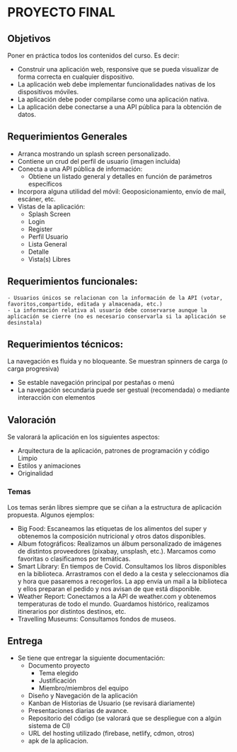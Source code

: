 # PROYECTO FINAL

## Objetivos

Poner en práctica todos los contenidos del curso. Es decir:
- Construir una aplicación web, responsive que se pueda visualizar de forma correcta en cualquier dispositivo.
- La aplicación web debe implementar funcionalidades nativas de los dispositivos móviles.
- La aplicación debe poder compilarse como una aplicación nativa.
- La aplicación debe conectarse a una API pública para la obtención de datos.

## Requerimientos Generales

- Arranca mostrando un splash screen personalizado. 
- Contiene un crud del perfil de usuario (imagen incluida)
- Conecta a una API pública de información:
    - Obtiene un listado general y detalles en función de parámetros específicos
- Incorpora alguna utilidad del móvil: Geoposicionamiento, envío de mail, escáner, etc.
- Vistas de la aplicación:
    - Splash Screen
    - Login
    - Register
    - Perfil Usuario
    - Lista General
    - Detalle
    - Vista(s) Libres
  
## Requerimientos funcionales:

    - Usuarios únicos se relacionan con la información de la API (votar, favoritos,compartido, editada y almacenada, etc.)
    - La información relativa al usuario debe conservarse aunque la aplicación se cierre (no es necesario conservarla si la aplicación se desinstala)

## Requerimientos técnicos:

La navegación es fluida y no bloqueante. Se muestran spinners de carga (o carga progresiva) 
- Se estable navegación principal por pestañas o menú
- La navegación secundaria puede ser gestual (recomendada) o mediante interacción con elementos 

## Valoración

Se valorará la aplicación en los siguientes aspectos:
- Arquitectura de la aplicación, patrones de programación y código Limpio
- Estilos y animaciones
- Originalidad

### Temas

Los temas serán libres siempre que se ciñan a la estructura de aplicación propuesta.
Algunos ejemplos:

- Big Food: Escaneamos las etiquetas de los alimentos del super y obtenemos la composición nutricional y otros datos disponibles.
- Album fotográficos: Realizamos un álbum personalizado de imágenes de distintos proveedores (pixabay, unsplash, etc.). Marcamos como favoritas o clasificamos por temáticas.
- Smart Library: En tiempos de Covid. Consultamos los libros disponibles en la biblioteca. Arrastramos con el dedo a la cesta y seleccionamos día y hora que pasaremos a recogerlos. La app envía un mail a la biblioteca y ellos preparan el pedido y nos avisan de que está disponible.
- Weather Report: Conectamos a la API de weather.com y obtenemos temperaturas de todo el mundo. Guardamos histórico, realizamos itinerarios por distintos destinos, etc.
- Travelling Museums: Consultamos fondos de museos.

## Entrega

- Se tiene que entregar la siguiente documentación:
  - Documento proyecto
    - Tema elegido
    - Justificación
    - Miembro/miembros del equipo
  - Diseño y Navegación de la aplicación
  - Kanban de Historias de Usuario (se revisará diariamente)
  - Presentaciones diarias de avance.
  - Repositorio del código (se valorará que se despliegue con a algún sistema de CI)
  - URL del hosting utilizado (firebase, netlify, cdmon, otros)
  - apk de la aplicacion.